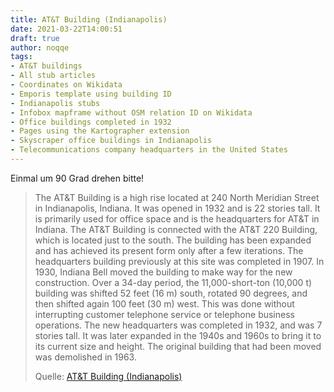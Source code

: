 ```yaml
---
title: AT&T Building (Indianapolis)
date: 2021-03-22T14:00:51
draft: true
author: noqqe
tags:
- AT&T buildings
- All stub articles
- Coordinates on Wikidata
- Emporis template using building ID
- Indianapolis stubs
- Infobox mapframe without OSM relation ID on Wikidata
- Office buildings completed in 1932
- Pages using the Kartographer extension
- Skyscraper office buildings in Indianapolis
- Telecommunications company headquarters in the United States
---
```


Einmal um 90 Grad drehen bitte!

> The AT&T Building is a high rise located at 240 North Meridian Street in
> Indianapolis, Indiana. It was opened in 1932 and is 22 stories tall. It is
> primarily used for office space and is the headquarters for AT&T in Indiana.
> The AT&T Building is connected with the AT&T 220 Building, which is located
> just to the south. The building has been expanded and has achieved its present
> form only after a few iterations.  The headquarters building previously at
> this site was completed in 1907. In 1930, Indiana Bell moved the building to
> make way for the new construction. Over a 34-day period, the 11,000-short-ton
> (10,000 t) building was shifted 52 feet (16 m) south, rotated 90 degrees, and
> then shifted again 100 feet (30 m) west. This was done without interrupting
> customer telephone service or telephone business operations. The new
> headquarters was completed in 1932, and was 7 stories tall. It was later
> expanded in the 1940s and 1960s to bring it to its current size and height.
> The original building that had been moved was demolished in 1963.
>
> Quelle: [AT&T Building (Indianapolis)](https://en.wikipedia.org/wiki/AT%26T_Building_(Indianapolis))
